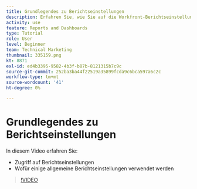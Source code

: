 ```yaml
---
title: Grundlegendes zu Berichtseinstellungen
description: Erfahren Sie, wie Sie auf die Workfront-Berichtseinstellungen zugreifen und wofür einige häufig verwendete Berichtseinstellungen verwendet werden.
activity: use
feature: Reports and Dashboards
type: Tutorial
role: User
level: Beginner
team: Technical Marketing
thumbnail: 335159.png
kt: 8871
exl-id: ed4b3395-9582-4b3f-b87b-8121315b7c9c
source-git-commit: 252ba3ba44f22519a35899fcda9c6bca597a6c2c
workflow-type: tm+mt
source-wordcount: '41'
ht-degree: 0%

---
```


# Grundlegendes zu Berichtseinstellungen

In diesem Video erfahren Sie:

* Zugriff auf Berichtseinstellungen
* Wofür einige allgemeine Berichtseinstellungen verwendet werden

>[!VIDEO](https://video.tv.adobe.com/v/335159/?quality=12)
